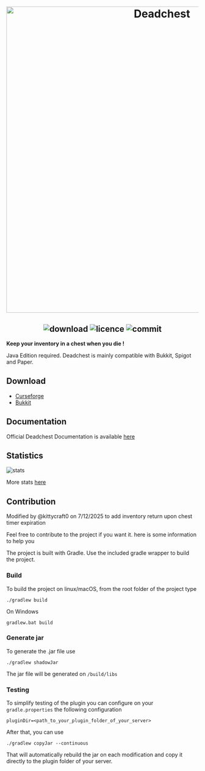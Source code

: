 <h1  align="center">
    <img src="deadchest-logo.png" alt="Deadchest" width="800" /><br>
</h1>

<h2  align="center">
    <img src="http://cf.way2muchnoise.eu/full_322882_downloads.svg" alt="download"/> 
    <img src="https://img.shields.io/github/license/apavarino/deadchest" alt="licence"/>
    <img src="https://img.shields.io/github/last-commit/apavarino/deadchest" alt="commit"/>
</h2>


**Keep your inventory in a chest when you die !**

Java Edition required. Deadchest is mainly compatible with Bukkit, Spigot and Paper.

## Download

* [Curseforge](https://www.curseforge.com/minecraft/bukkit-plugins/dead-chest)
* [Bukkit](https://dev.bukkit.org/projects/dead-chest)

## Documentation

Official Deadchest Documentation is available [here](https://apavarino.github.io/Deadchest/)

## Statistics

<img align="center" src="https://bstats.org/signatures/bukkit/Deadchest.svg" alt="stats"/> 

More stats [here](https://bstats.org/plugin/bukkit/DeadChest/11385)

## Contribution

Modified by @kittycraft0 on 7/12/2025 to add inventory return upon chest timer expiration

Feel free to contribute to the project if you want it. here is some information to help you

The project is built with Gradle. Use the included gradle wrapper to build the project.

### Build

To build the project on linux/macOS, from the root folder of the project type

```
./gradlew build
```

On Windows

```
gradlew.bat build
```

### Generate jar

To generate the .jar file use

```
./gradlew shadowJar
```

The jar file will be generated on `/build/libs`

### Testing

To simplify testing of the plugin you can configure on your `gradle.properties` the following configuration

```
pluginDir=<path_to_your_plugin_folder_of_your_server>
```

After that, you can use

```
./gradlew copyJar --continuous
```

That will automatically rebuild the jar on each modification and copy it directly to the plugin folder of your server.